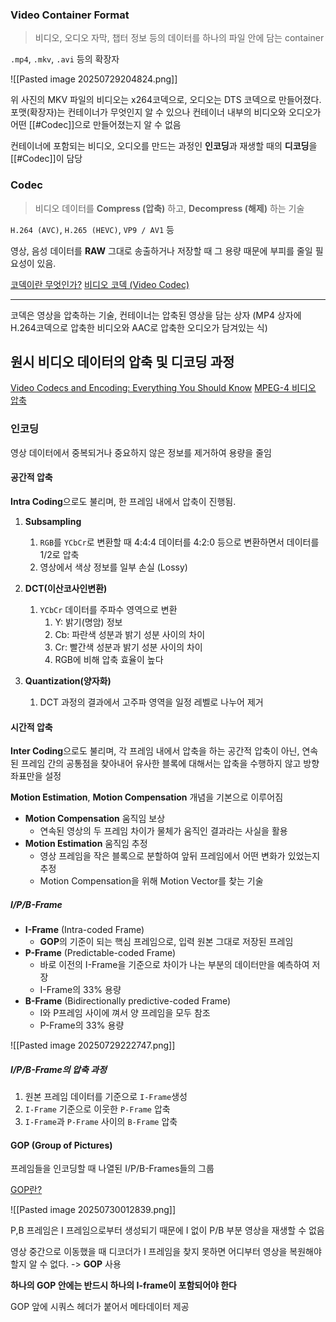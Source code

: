 ### Video Container Format

> 비디오, 오디오 자막, 챕터 정보 등의 데이터를 하나의 파일 안에 담는 container

`.mp4`, `.mkv`, `.avi` 등의 확장자

![[Pasted image 20250729204824.png]]

위 사진의 MKV 파일의 비디오는 x264코덱으로, 오디오는 DTS 코덱으로 만들어졌다. 포맷(확장자)는 컨테이너가 무엇인지 알 수 있으나 컨테이너 내부의 비디오와 오디오가 어떤 [[#Codec]]으로 만들어졌는지 알 수 없음

컨테이너에 포함되는 비디오, 오디오를 만드는 과정인 **인코딩**과 재생할 때의 **디코딩**을 [[#Codec]]이 담당

### Codec

> 비디오 데이터를 **Compress (압축)** 하고, **Decompress (해제)** 하는 기술

`H.264 (AVC)`, `H.265 (HEVC)`, `VP9 / AV1` 등

영상, 음성 데이터를 **RAW** 그대로 송출하거나 저장할 때 그 용량 때문에 부피를 줄일 필요성이 있음.

[코덱이란 무엇인가?](https://m.blog.naver.com/kky812/221068406920)
[비디오 코덱 (Video Codec)](https://velog.io/@dhwltnoooh/%EB%B9%84%EB%94%94%EC%98%A4-%EC%BD%94%EB%8D%B1)

---
코덱은 영상을 압축하는 기술, 컨테이너는 압축된 영상을 담는 상자
(MP4 상자에 H.264코덱으로 압축한 비디오와 AAC로 압축한 오디오가 담겨있는 식)


## 원시 비디오 데이터의 압축 및 디코딩 과정

[Video Codecs and Encoding: Everything You Should Know](https://www.wowza.com/blog/video-codecs-encoding)
[MPEG-4 비디오 압축](https://carstart.tistory.com/8)

### 인코딩

영상 데이터에서 중복되거나 중요하지 않은 정보를 제거하여 용량을 줄임

#### 공간적 압축

**Intra Coding**으로도 불리며, 한 프레임 내에서 압축이 진행됨.

1. **Subsampling**
	1. `RGB`를 `YCbCr`로 변환할 때 4:4:4 데이터를 4:2:0 등으로 변환하면서 데이터를 1/2로 압축
	2. 영상에서 색상 정보를 일부 손실 (Lossy)

2. **DCT(이산코사인변환)**
	1. `YCbCr` 데이터를 주파수 영역으로 변환
		1. Y: 밝기(명암) 정보
		2. Cb: 파란색 성분과 밝기 성분 사이의 차이
		3. Cr: 빨간색 성분과 밝기 성분 사이의 차이
		4. RGB에 비해 압축 효율이 높다

3. **Quantization(양자화)**
	1. DCT 과정의 결과에서 고주파 영역을 일정 레벨로 나누어 제거


#### 시간적 압축

**Inter Coding**으로도 불리며, 각 프레임 내에서 압축을 하는 공간적 압축이 아닌, 연속된 프레임 간의 공통점을 찾아내어 유사한 블록에 대해서는 압축을 수행하지 않고 방향 좌표만을 설정

**Motion Estimation**, **Motion Compensation** 개념을 기본으로 이루어짐

- **Motion Compensation** 움직임 보상
	- 연속된 영상의 두 프레임 차이가 물체가 움직인 결과라는 사실을 활용
- **Motion Estimation** 움직임 추정
	- 영상 프레임을 작은 블록으로 분할하여 앞뒤 프레임에서 어떤 변화가 있었는지 추정
	- Motion Compensation을 위해 Motion Vector를 찾는 기술


##### I/P/B-Frame

- **I-Frame** (Intra-coded Frame)
	- **GOP**의 기준이 되는 핵심 프레임으로, 입력 원본 그대로 저장된 프레임
- **P-Frame** (Predictable-coded Frame)
	- 바로 이전의 I-Frame을 기준으로 차이가 나는 부분의 데이터만을 예측하여 저장
	- I-Frame의 33% 용량
- **B-Frame** (Bidirectionally predictive-coded Frame)
	- I와 P프레임 사이에 껴서 양 프레임을 모두 참조
	- P-Frame의 33% 용량

![[Pasted image 20250729222747.png]]

##### I/P/B-Frame의 압축 과정
1. 원본 프레임 데이터를 기준으로 `I-Frame`생성
2. `I-Frame` 기준으로 이웃한 `P-Frame` 압축
3. `I-Frame`과 `P-Frame` 사이의 `B-Frame` 압축

#### GOP (Group of Pictures)

프레임들을 인코딩할 때 나열된 I/P/B-Frames들의 그룹

[GOP란?](https://tell-mia.tistory.com/46)

![[Pasted image 20250730012839.png]]

P,B 프레임은 I 프레임으로부터 생성되기 때문에 I 없이 P/B 부분 영상을 재생할 수 없음

영상 중간으로 이동했을 때 디코더가 I 프레임을 찾지 못하면 어디부터 영상을 복원해야 할지 알 수 없다. -> **GOP** 사용

**하나의 GOP 안에는 반드시 하나의 I-frame이 포함되어야 한다**

GOP 앞에 시쿼스 헤더가 붙어서 메타데이터 제공

